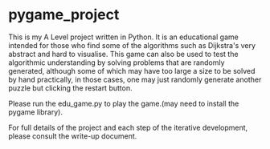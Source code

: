 # pygame_project

This is my A Level project written in Python. It is an educational game intended for those who find some of the 
algorithms such as Dijkstra's very abstract and hard to visualise. This game can also be used to test the algorithmic 
understanding by solving problems that are randomly generated, although some of which may have too large a size to be 
solved by hand practically, in those cases, one may just randomly generate another puzzle but clicking the restart 
button.

Please run the edu_game.py to play the game.(may need to install the pygame library).

For full details of the project and each step of the iterative development, please consult the write-up document.

